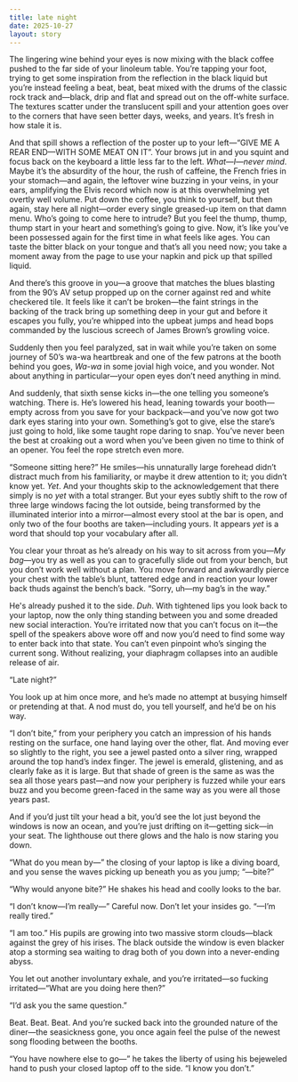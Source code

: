 ```yaml
---
title: late night
date: 2025-10-27
layout: story
---
```

The lingering wine behind your eyes is now mixing with the black coffee pushed to the far side of your linoleum table. You’re tapping your foot, trying to get some inspiration from the reflection in the black liquid but you’re instead feeling a beat, beat, beat mixed with the drums of the classic rock track and—black, drip and flat and spread out on the off-white surface. The textures scatter under the translucent spill and your attention goes over to the corners that have seen better days, weeks, and years. It’s fresh in how stale it is.  

And that spill shows a reflection of the poster up to your left—“GIVE ME A REAR END—WITH SOME MEAT ON IT”. Your brows jut in and you squint and focus back on the keyboard a little less far to the left. *What*—*I*—*never mind*. Maybe it’s the absurdity of the hour, the rush of caffeine, the French fries in your stomach—and again, the leftover wine buzzing in your veins, in your ears, amplifying the Elvis record which now is at this overwhelming yet overtly well volume. Put down the coffee, you think to yourself, but then again, stay here all night—order every single greased-up item on that damn menu. Who’s going to come here to intrude? But you feel the thump, thump, thump start in your heart and something’s going to give. Now, it’s like you’ve been possessed again for the first time in what feels like ages. You can taste the bitter black on your tongue and that’s all you need now; you take a moment away from the page to use your napkin and pick up that spilled liquid.  

And there’s this groove in you—a groove that matches the blues blasting from the 90’s AV setup propped up on the corner against red and white checkered tile. It feels like it can’t be broken—the faint strings in the backing of the track bring up something deep in your gut and before it escapes you fully, you’re whipped into the upbeat jumps and head bops commanded by the luscious screech of James Brown’s growling voice.  

Suddenly then you feel paralyzed, sat in wait while you’re taken on some journey of 50’s wa-wa heartbreak and one of the few patrons at the booth behind you goes, *Wa-wa* in some jovial high voice, and you wonder. Not about anything in particular—your open eyes don’t need anything in mind.  

And suddenly, that sixth sense kicks in—the one telling you someone’s watching. There is. He’s lowered his head, leaning towards your booth—empty across from you save for your backpack—and you’ve now got two dark eyes staring into your own. Something’s got to give, else the stare’s just going to hold, like some taught rope daring to snap. You’ve never been the best at croaking out a word when you’ve been given no time to think of an opener. You feel the rope stretch even more.  

“Someone sitting here?” He smiles—his unnaturally large forehead didn’t distract much from his familiarity, or maybe it drew attention to it; you didn’t know yet. *Yet*. And your thoughts skip to the acknowledgement that there simply is no *yet* with a total stranger. But your eyes subtly shift to the row of three large windows facing the lot outside, being transformed by the illuminated interior into a mirror—almost every stool at the bar is open, and only two of the four booths are taken—including yours. It appears *yet* is a word that should top your vocabulary after all.  

You clear your throat as he’s already on his way to sit across from you—*My bag*—you try as well as you can to gracefully slide out from your bench, but you don’t work well without a plan. You move forward and awkwardly pierce your chest with the table’s blunt, tattered edge and in reaction your lower back thuds against the bench’s back. “Sorry, uh—my bag’s in the way.”  

He's already pushed it to the side. *Duh*. With tightened lips you look back to your laptop, now the only thing standing between you and some dreaded new social interaction. You’re irritated now that you can’t focus on it—the spell of the speakers above wore off and now you’d need to find some way to enter back into that state. You can’t even pinpoint who’s singing the current song. Without realizing, your diaphragm collapses into an audible release of air.  

“Late night?”  

You look up at him once more, and he’s made no attempt at busying himself or pretending at that. A nod must do, you tell yourself, and he’d be on his way.  

“I don’t bite,” from your periphery you catch an impression of his hands resting on the surface, one hand laying over the other, flat. And moving ever so slightly to the right, you see a jewel pasted onto a silver ring, wrapped around the top hand’s index finger. The jewel is emerald, glistening, and as clearly fake as it is large. But that shade of green is the same as was the sea all those years past—and now your periphery is fuzzed while your ears buzz and you become green-faced in the same way as you were all those years past.  

And if you’d just tilt your head a bit, you’d see the lot just beyond the windows is now an ocean, and you’re just drifting on it—getting sick—in your seat. The lighthouse out there glows and the halo is now staring you down.  

“What do you mean by—” the closing of your laptop is like a diving board, and you sense the waves picking up beneath you as you jump; “—bite?”  

“Why would anyone bite?” He shakes his head and coolly looks to the bar.  

“I don’t know—I’m really—” Careful now. Don’t let your insides go. “—I’m really tired.”  

“I am too.” His pupils are growing into two massive storm clouds—black against the grey of his irises. The black outside the window is even blacker atop a storming sea waiting to drag both of you down into a never-ending abyss.  

You let out another involuntary exhale, and you’re irritated—so fucking irritated—“What are you doing here then?”  

“I’d ask you the same question.”  

Beat. Beat. Beat. And you’re sucked back into the grounded nature of the diner—the seasickness gone, you once again feel the pulse of the newest song flooding between the booths.  

“You have nowhere else to go—” he takes the liberty of using his bejeweled hand to push your closed laptop off to the side. “I know you don’t.”  
